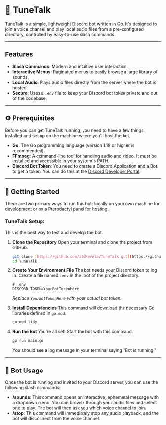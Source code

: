 # 🎵 TuneTalk

TuneTalk is a simple, lightweight Discord bot written in Go. It's designed to join a voice channel and play local audio files from a pre-configured directory, controlled by easy-to-use slash commands.

---

## Features

-   **Slash Commands**: Modern and intuitive user interaction.
-   **Interactive Menus**: Paginated menus to easily browse a large library of sounds.
-   **Local Audio**: Plays audio files directly from the server where the bot is hosted.
-   **Secure**: Uses a `.env` file to keep your Discord bot token private and out of the codebase.

---

## ⚙️ Prerequisites

Before you can get TuneTalk running, you need to have a few things installed and set up on the machine where you'll host the bot.

-   **Go**: The Go programming language (version 1.18 or higher is recommended).
-   **FFmpeg**: A command-line tool for handling audio and video. It must be installed and accessible in your system's PATH.
-   **Discord Bot Token**: You need to create a Discord Application and a Bot to get a token. You can do this at the [Discord Developer Portal](https://discord.com/developers/applications).

---

## 🚀 Getting Started

There are two primary ways to run this bot: locally on your own machine for development or on a Pterodactyl panel for hosting.

### TuneTalk Setup:

This is the best way to test and develop the bot.

1.  **Clone the Repository**
    Open your terminal and clone the project from GitHub.
    ```bash
    git clone [https://github.com/itsRevela/TuneTalk.git](https://github.com/itsRevela/TuneTalk.git)
    cd TuneTalk
    ```

2.  **Create Your Environment File**
    The bot needs your Discord token to log in. Create a file named `.env` in the root of the project directory.
    ```
    # .env
    DISCORD_TOKEN=YourBotTokenHere
    ```
    *Replace `YourBotTokenHere` with your actual bot token.*

3.  **Install Dependencies**
    This command will download the necessary Go libraries defined in `go.mod`.
    ```bash
    go mod tidy
    ```

4.  **Run the Bot**
    You're all set! Start the bot with this command.
    ```bash
    go run main.go
    ```
    You should see a log message in your terminal saying "Bot is running."

---

## 🤖 Bot Usage

Once the bot is running and invited to your Discord server, you can use the following slash commands:

-   **/sounds**: This command opens an interactive, ephemeral message with a dropdown menu. You can browse through your audio files and select one to play. The bot will then ask you which voice channel to join.
-   **/stop**: This command will immediately stop any audio playback, and the bot will disconnect from the voice channel.
